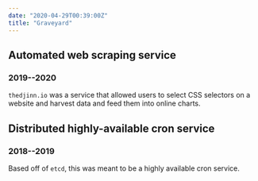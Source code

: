 ```yaml
---
date: "2020-04-29T00:39:00Z"
title: "Graveyard"
---
```


## Automated web scraping service
### 2019--2020

`thedjinn.io` was a service that allowed users to select CSS selectors
on a website and harvest data and feed them into online charts.

## Distributed highly-available cron service
### 2018--2019

Based off of `etcd`, this was meant to be a highly available cron service.
